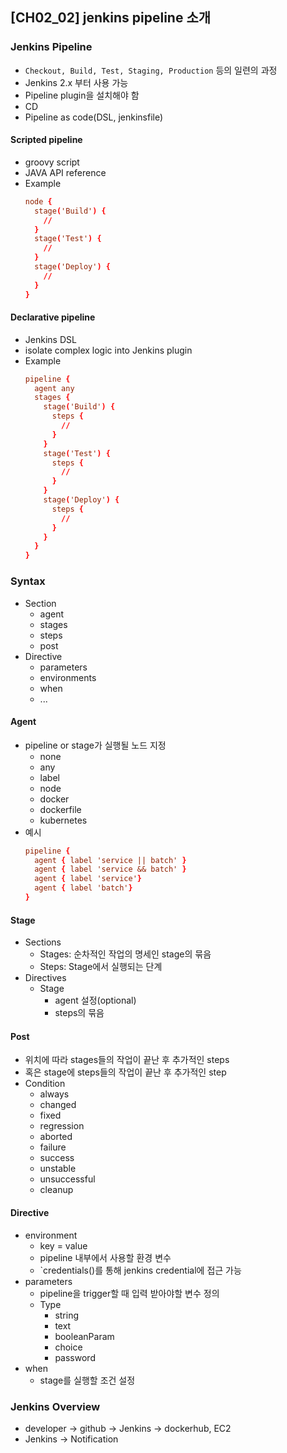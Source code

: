 ## [CH02_02] jenkins pipeline 소개

### Jenkins Pipeline
- `Checkout, Build, Test, Staging, Production` 등의 일련의 과정
- Jenkins 2.x 부터 사용 가능
- Pipeline plugin을 설치해야 함
- CD
- Pipeline as code(DSL, jenkinsfile)

#### Scripted pipeline
- groovy script
- JAVA API reference
- Example
  ```conf
  node {
    stage('Build') {
      //
    }
    stage('Test') {
      //
    }
    stage('Deploy') {
      //
    }
  }
  ```

#### Declarative pipeline
- Jenkins DSL
- isolate complex logic into Jenkins plugin
- Example
  ```conf
  pipeline {
    agent any
    stages {
      stage('Build') {
        steps {
          //
        }
      }
      stage('Test') {
        steps {
          //
        }
      }
      stage('Deploy') {
        steps {
          //
        }
      }
    }
  }
  ```

### Syntax
- Section
  - agent
  - stages
  - steps
  - post
- Directive
  - parameters
  - environments
  - when
  - ...

#### Agent
- pipeline or stage가 실행될 노드 지정
  - none
  - any
  - label
  - node
  - docker
  - dockerfile
  - kubernetes
- 예시
  ```conf
  pipeline {
    agent { label 'service || batch' }
    agent { label 'service && batch' }
    agent { label 'service'}
    agent { label 'batch'}
  }
  ```

#### Stage
- Sections
  - Stages: 순차적인 작업의 명세인 stage의 묶음
  - Steps: Stage에서 실행되는 단계
- Directives
  - Stage
    - agent 설정(optional)
    - steps의 묶음

#### Post
- 위치에 따라 stages들의 작업이 끝난 후 추가적인 steps
- 혹은 stage에 steps들의 작업이 끝난 후 추가적인 step
- Condition
  - always
  - changed
  - fixed
  - regression
  - aborted
  - failure
  - success
  - unstable
  - unsuccessful
  - cleanup

#### Directive
- environment
  - key = value
  - pipeline 내부에서 사용할 환경 변수
  - `credentials()를 통해 jenkins credential에 접근 가능
- parameters
  - pipeline을 trigger할 때 입력 받아야할 변수 정의
  - Type
    - string
    - text
    - booleanParam
    - choice
    - password
- when
  - stage를 실행할 조건 설정

### Jenkins Overview
- developer -> github -> Jenkins -> dockerhub, EC2
- Jenkins -> Notification